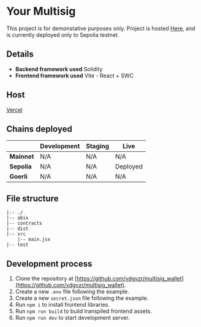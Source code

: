 # Your Multisig

This project is for demonstative purposes only. Project is hosted [Here](https://multisig-wallet-eta.vercel.app/),
and is currently deployed only to Sepolia testnet.

## Details

- **Backend framework used** Solidity
- **Frontend framework used** Vite - React + SWC

## Host

[Vercel](https://multisig-wallet-eta.vercel.app/)

## Chains deployed

|             | Development | Staging | Live     |
| ----------- | ----------- | ------- | -------- |
| **Mainnet** | N/A         | N/A     | N/A      |
| **Sepolia** | N/A         | N/A     | Deployed |
| **Goerli**  | N/A         | N/A     | N/A      |

## File structure

```
|-- ./
|-- abis
|-- contracts
|-- dist
|-- src
    |-- main.jsx
|-- test
```

## Development process

1. Clone the repository at [https://github.com/vdgvzr/multisig_wallet](https://github.com/vdgvzr/multisig_wallet).
2. Create a new `.env` file following the example.
3. Create a new `secret.json` file following the example.
4. Run `npm i` to install frontend libraries.
5. Run `npm run build` to build transpiled frontend assets.
6. Run `npm run dev` to start development server.

